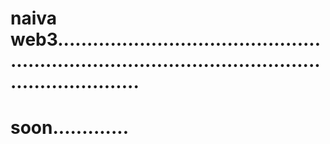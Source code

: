 # naiva web3........................................................................................................................
# soon.............
